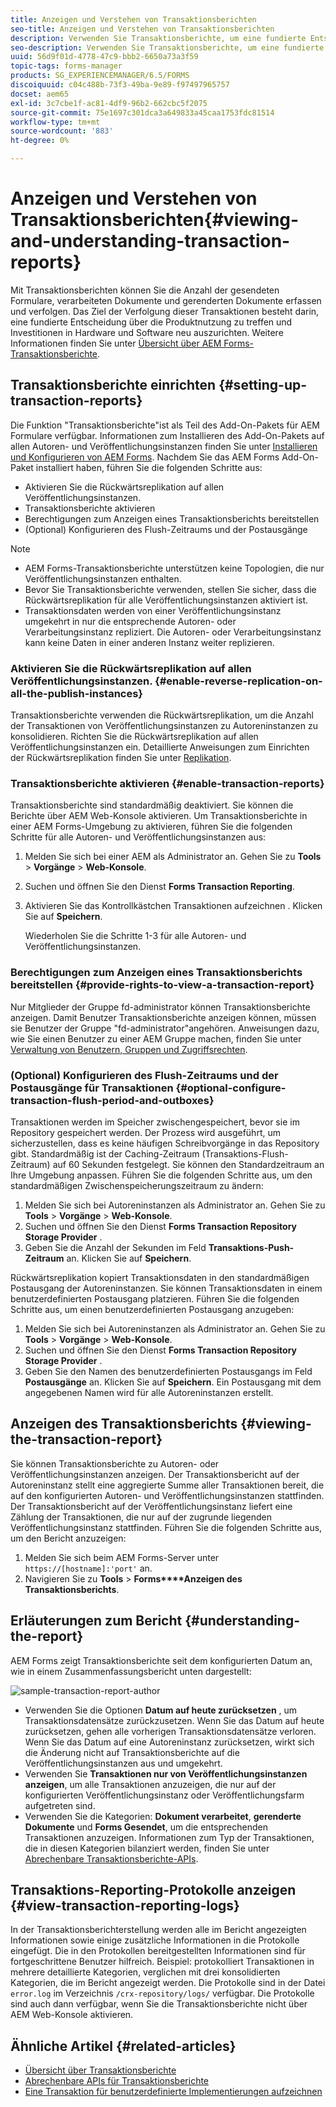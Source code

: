 ```yaml
---
title: Anzeigen und Verstehen von Transaktionsberichten
seo-title: Anzeigen und Verstehen von Transaktionsberichten
description: Verwenden Sie Transaktionsberichte, um eine fundierte Entscheidung über die Produktnutzung zu treffen und Investitionen in Hardware und Software neu auszurichten.
seo-description: Verwenden Sie Transaktionsberichte, um eine fundierte Entscheidung über die Produktnutzung zu treffen und Investitionen in Hardware und Software neu auszurichten.
uuid: 56d9f01d-4778-47c9-bbb2-6650a73a3f59
topic-tags: forms-manager
products: SG_EXPERIENCEMANAGER/6.5/FORMS
discoiquuid: c04c488b-73f3-49ba-9e89-f97497965757
docset: aem65
exl-id: 3c7cbe1f-ac81-4df9-96b2-662cbc5f2075
source-git-commit: 75e1697c301dca3a649833a45caa1753fdc81514
workflow-type: tm+mt
source-wordcount: '883'
ht-degree: 0%

---
```


# Anzeigen und Verstehen von Transaktionsberichten{#viewing-and-understanding-transaction-reports}

Mit Transaktionsberichten können Sie die Anzahl der gesendeten Formulare, verarbeiteten Dokumente und gerenderten Dokumente erfassen und verfolgen. Das Ziel der Verfolgung dieser Transaktionen besteht darin, eine fundierte Entscheidung über die Produktnutzung zu treffen und Investitionen in Hardware und Software neu auszurichten. Weitere Informationen finden Sie unter [Übersicht über AEM Forms-Transaktionsberichte](../../forms/using/transaction-reports-overview.md).

## Transaktionsberichte einrichten  {#setting-up-transaction-reports}

Die Funktion &quot;Transaktionsberichte&quot;ist als Teil des Add-On-Pakets für AEM Formulare verfügbar. Informationen zum Installieren des Add-On-Pakets auf allen Autoren- und Veröffentlichungsinstanzen finden Sie unter [Installieren und Konfigurieren von AEM Forms](/help/forms/using/installing-configuring-aem-forms-osgi.md). Nachdem Sie das AEM Forms Add-On-Paket installiert haben, führen Sie die folgenden Schritte aus:

* Aktivieren Sie die Rückwärtsreplikation auf allen Veröffentlichungsinstanzen.
* Transaktionsberichte aktivieren
* Berechtigungen zum Anzeigen eines Transaktionsberichts bereitstellen
* (Optional) Konfigurieren des Flush-Zeitraums und der Postausgänge [](/help/forms/using/installing-configuring-aem-forms-osgi.md)

>[!NOTE]
>
>* AEM Forms-Transaktionsberichte unterstützen keine Topologien, die nur Veröffentlichungsinstanzen enthalten.
>* Bevor Sie Transaktionsberichte verwenden, stellen Sie sicher, dass die Rückwärtsreplikation für alle Veröffentlichungsinstanzen aktiviert ist.
>* Transaktionsdaten werden von einer Veröffentlichungsinstanz umgekehrt in nur die entsprechende Autoren- oder Verarbeitungsinstanz repliziert. Die Autoren- oder Verarbeitungsinstanz kann keine Daten in einer anderen Instanz weiter replizieren.

>



### Aktivieren Sie die Rückwärtsreplikation auf allen Veröffentlichungsinstanzen. {#enable-reverse-replication-on-all-the-publish-instances}

Transaktionsberichte verwenden die Rückwärtsreplikation, um die Anzahl der Transaktionen von Veröffentlichungsinstanzen zu Autoreninstanzen zu konsolidieren. Richten Sie die Rückwärtsreplikation auf allen Veröffentlichungsinstanzen ein. Detaillierte Anweisungen zum Einrichten der Rückwärtsreplikation finden Sie unter [Replikation](/help/sites-deploying/replication.md).

### Transaktionsberichte aktivieren {#enable-transaction-reports}

Transaktionsberichte sind standardmäßig deaktiviert. Sie können die Berichte über AEM Web-Konsole aktivieren. Um Transaktionsberichte in einer AEM Forms-Umgebung zu aktivieren, führen Sie die folgenden Schritte für alle Autoren- und Veröffentlichungsinstanzen aus:

1. Melden Sie sich bei einer AEM als Administrator an. Gehen Sie zu **Tools** > **Vorgänge** > **Web-Konsole**.
1. Suchen und öffnen Sie den Dienst **Forms Transaction Reporting**.
1. Aktivieren Sie das Kontrollkästchen Transaktionen aufzeichnen . Klicken Sie auf **Speichern**.

   Wiederholen Sie die Schritte 1-3 für alle Autoren- und Veröffentlichungsinstanzen.

### Berechtigungen zum Anzeigen eines Transaktionsberichts bereitstellen {#provide-rights-to-view-a-transaction-report}

Nur Mitglieder der Gruppe fd-administrator können Transaktionsberichte anzeigen. Damit Benutzer Transaktionsberichte anzeigen können, müssen sie Benutzer der Gruppe &quot;fd-administrator&quot;angehören. Anweisungen dazu, wie Sie einen Benutzer zu einer AEM Gruppe machen, finden Sie unter [Verwaltung von Benutzern, Gruppen und Zugriffsrechten](/help/sites-administering/user-group-ac-admin.md).

### (Optional) Konfigurieren des Flush-Zeitraums und der Postausgänge für Transaktionen {#optional-configure-transaction-flush-period-and-outboxes}

Transaktionen werden im Speicher zwischengespeichert, bevor sie im Repository gespeichert werden. Der Prozess wird ausgeführt, um sicherzustellen, dass es keine häufigen Schreibvorgänge in das Repository gibt. Standardmäßig ist der Caching-Zeitraum (Transaktions-Flush-Zeitraum) auf 60 Sekunden festgelegt. Sie können den Standardzeitraum an Ihre Umgebung anpassen. Führen Sie die folgenden Schritte aus, um den standardmäßigen Zwischenspeicherungszeitraum zu ändern:

1. Melden Sie sich bei Autoreninstanzen als Administrator an. Gehen Sie zu **Tools** > **Vorgänge** > **Web-Konsole**.
1. Suchen und öffnen Sie den Dienst **Forms Transaction Repository Storage Provider** .
1. Geben Sie die Anzahl der Sekunden im Feld **Transaktions-Push-Zeitraum** an. Klicken Sie auf **Speichern**.

Rückwärtsreplikation kopiert Transaktionsdaten in den standardmäßigen Postausgang der Autoreninstanzen. Sie können Transaktionsdaten in einem benutzerdefinierten Postausgang platzieren. Führen Sie die folgenden Schritte aus, um einen benutzerdefinierten Postausgang anzugeben:

1. Melden Sie sich bei Autoreninstanzen als Administrator an. Gehen Sie zu **Tools** > **Vorgänge** > **Web-Konsole**.
1. Suchen und öffnen Sie den Dienst **Forms Transaction Repository Storage Provider** .
1. Geben Sie den Namen des benutzerdefinierten Postausgangs im Feld **Postausgänge** an. Klicken Sie auf **Speichern**. Ein Postausgang mit dem angegebenen Namen wird für alle Autoreninstanzen erstellt.

## Anzeigen des Transaktionsberichts {#viewing-the-transaction-report}

Sie können Transaktionsberichte zu Autoren- oder Veröffentlichungsinstanzen anzeigen. Der Transaktionsbericht auf der Autoreninstanz stellt eine aggregierte Summe aller Transaktionen bereit, die auf den konfigurierten Autoren- und Veröffentlichungsinstanzen stattfinden. Der Transaktionsbericht auf der Veröffentlichungsinstanz liefert eine Zählung der Transaktionen, die nur auf der zugrunde liegenden Veröffentlichungsinstanz stattfinden. Führen Sie die folgenden Schritte aus, um den Bericht anzuzeigen:

1. Melden Sie sich beim AEM Forms-Server unter `https://[hostname]:'port'` an.
1. Navigieren Sie zu **Tools** > **Forms****Anzeigen des Transaktionsberichts**.

## Erläuterungen zum Bericht {#understanding-the-report}

AEM Forms zeigt Transaktionsberichte seit dem konfigurierten Datum an, wie in einem Zusammenfassungsbericht unten dargestellt:

![sample-transaction-report-author](assets/sample-transaction-report-author.png)

* Verwenden Sie die Optionen **Datum auf heute zurücksetzen** , um Transaktionsdatensätze zurückzusetzen. Wenn Sie das Datum auf heute zurücksetzen, gehen alle vorherigen Transaktionsdatensätze verloren. Wenn Sie das Datum auf eine Autoreninstanz zurücksetzen, wirkt sich die Änderung nicht auf Transaktionsberichte auf die Veröffentlichungsinstanzen aus und umgekehrt.
* Verwenden Sie **Transaktionen nur von Veröffentlichungsinstanzen anzeigen**, um alle Transaktionen anzuzeigen, die nur auf der konfigurierten Veröffentlichungsinstanz oder Veröffentlichungsfarm aufgetreten sind.
* Verwenden Sie die Kategorien: **Dokument verarbeitet**, **gerenderte Dokumente** und **Forms Gesendet**, um die entsprechenden Transaktionen anzuzeigen. Informationen zum Typ der Transaktionen, die in diesen Kategorien bilanziert werden, finden Sie unter [Abrechenbare Transaktionsberichte-APIs](../../forms/using/transaction-reports-billable-apis.md).

## Transaktions-Reporting-Protokolle anzeigen {#view-transaction-reporting-logs}

In der Transaktionsberichterstellung werden alle im Bericht angezeigten Informationen sowie einige zusätzliche Informationen in die Protokolle eingefügt. Die in den Protokollen bereitgestellten Informationen sind für fortgeschrittene Benutzer hilfreich. Beispiel: protokolliert Transaktionen in mehrere detaillierte Kategorien, verglichen mit drei konsolidierten Kategorien, die im Bericht angezeigt werden. Die Protokolle sind in der Datei `error.log` im Verzeichnis `/crx-repository/logs/` verfügbar. Die Protokolle sind auch dann verfügbar, wenn Sie die Transaktionsberichte nicht über AEM Web-Konsole aktivieren.

## Ähnliche Artikel {#related-articles}

* [Übersicht über Transaktionsberichte](../../forms/using/transaction-reports-overview.md)
* [Abrechenbare APIs für Transaktionsberichte](../../forms/using/transaction-reports-billable-apis.md)
* [Eine Transaktion für benutzerdefinierte Implementierungen aufzeichnen](/help/forms/using/record-transaction-custom-implementation.md)
